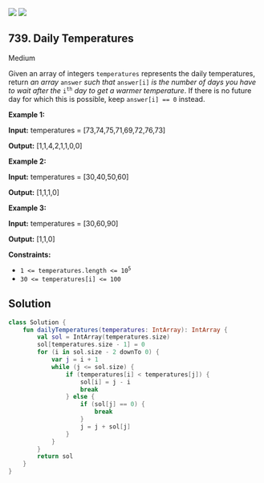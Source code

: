 [![](https://img.shields.io/github/stars/javadev/LeetCode-in-All?label=Stars&style=flat-square)](https://github.com/javadev/LeetCode-in-All)
[![](https://img.shields.io/github/forks/javadev/LeetCode-in-All?label=Fork%20me%20on%20GitHub%20&style=flat-square)](https://github.com/javadev/LeetCode-in-All/fork)

## 739\. Daily Temperatures

Medium

Given an array of integers `temperatures` represents the daily temperatures, return _an array_ `answer` _such that_ `answer[i]` _is the number of days you have to wait after the_ <code>i<sup>th</sup></code> _day to get a warmer temperature_. If there is no future day for which this is possible, keep `answer[i] == 0` instead.

**Example 1:**

**Input:** temperatures = [73,74,75,71,69,72,76,73]

**Output:** [1,1,4,2,1,1,0,0]

**Example 2:**

**Input:** temperatures = [30,40,50,60]

**Output:** [1,1,1,0]

**Example 3:**

**Input:** temperatures = [30,60,90]

**Output:** [1,1,0]

**Constraints:**

*   <code>1 <= temperatures.length <= 10<sup>5</sup></code>
*   `30 <= temperatures[i] <= 100`

## Solution

```kotlin
class Solution {
    fun dailyTemperatures(temperatures: IntArray): IntArray {
        val sol = IntArray(temperatures.size)
        sol[temperatures.size - 1] = 0
        for (i in sol.size - 2 downTo 0) {
            var j = i + 1
            while (j <= sol.size) {
                if (temperatures[i] < temperatures[j]) {
                    sol[i] = j - i
                    break
                } else {
                    if (sol[j] == 0) {
                        break
                    }
                    j = j + sol[j]
                }
            }
        }
        return sol
    }
}
```
